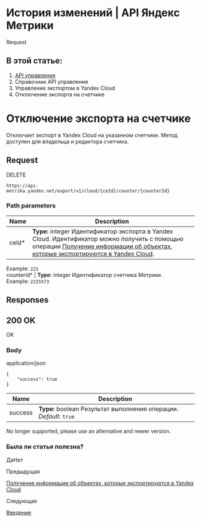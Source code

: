 # История изменений | API Яндекс Метрики

Request

## В этой статье:

  1. [API управления](../../index.md)
  2. Справочник API управления
  3. Управление экспортом в Yandex Cloud
  4. Отключение экспорта на счетчике

# Отключение экспорта на счетчике

Отключает экспорт в Yandex Cloud на указанном счетчике. Метод доступен для владельца и редактора счетчика.

## [](ru/management/openapi/cloud/removeCounter#request)Request

DELETE
    
    
    https://api-metrika.yandex.net/export/v1/cloud/{ceId}/counter/{counterId}
    

### [](ru/management/openapi/cloud/removeCounter#path-parameters)Path parameters

**Name** |  **Description**  
---|---  
ceId* |  **Type:** integer<int32> Идентификатор экспорта в Yandex Cloud. Идентификатор можно получить с помощью операции [Получение информации об объектах, которые экспортируются в Yandex Cloud](../../../management-src/upravlenie-eksportom-v-yandex-cloud/getexportsbycounter.md).  
Example: `221`  
counterId* |  **Type:** integer<int32> Идентификатор счетчика Метрики.  
Example: `2215573`  
  
## [](ru/management/openapi/cloud/removeCounter#responses)Responses

## [](ru/management/openapi/cloud/removeCounter#200-ok)200 OK

OK

### [](ru/management/openapi/cloud/removeCounter#body)Body

application/json
    
    
    {
        "success": true
    }
    

**Name** |  **Description**  
---|---  
success |  **Type:** boolean Результат выполнения операции. _Default:_ `true`  
  
No longer supported, please use an alternative and newer version.

### Была ли статья полезна?

ДаНет

Предыдущая

[Получение информации об объектах, которые экспортируются в Yandex Cloud](getexportsbycounter.md)

Следующая

[Введение](../../../data-import/index.md)